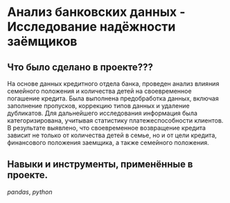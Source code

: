 # Анализ банковских данных - Исследование надёжности заёмщиков

## Что было сделано в проекте???

На основе данных кредитного отдела банка, проведен анализ влияния семейного положения и количества детей на своевременное погашение кредита. Была выполнена предобработка данных, включая заполнение пропусков, коррекцию типов данных и удаление дубликатов. Для дальнейшего исследования информация была категоризирована, учитывая статистику платежеспособности клиентов. В результате выявлено, что своевременное возвращение кредита зависит не только от количества детей в семье, но и от цели кредита, финансового положения заемщика, а также семейного положения.

## Навыки и инструменты, применённые в проекте.
 *pandas*, *python* 

